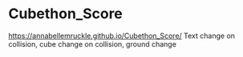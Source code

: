# Cubethon_Score
 https://annabellemruckle.github.io/Cubethon_Score/
Text change on collision, cube change on collision, ground change
